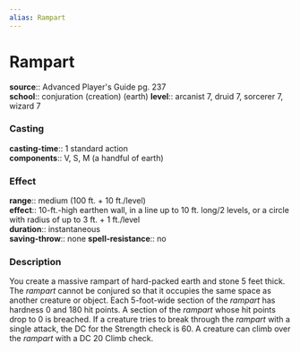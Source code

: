```yaml
---
alias: Rampart
---
```


# Rampart 

**source**:: Advanced Player's Guide pg. 237  
**school**:: conjuration (creation) (earth)
**level**:: arcanist 7, druid 7, sorcerer 7, wizard 7

### Casting 

**casting-time**:: 1 standard action  
**components**:: V, S, M (a handful of earth)

### Effect 

**range**:: medium (100 ft. + 10 ft./level)  
**effect**:: 10-ft.-high earthen wall, in a line up to 10 ft. long/2 levels, or a circle with radius of up to 3 ft. + 1 ft./level  
**duration**:: instantaneous  
**saving-throw**:: none
**spell-resistance**:: no

### Description 

You create a massive rampart of hard-packed earth and stone 5 feet thick. The *rampart* cannot be conjured so that it occupies the same space as another creature or object. Each 5-foot-wide section of the *rampart* has hardness 0 and 180 hit points. A section of the *rampart* whose hit points drop to 0 is breached. If a creature tries to break through the *rampart* with a single attack, the DC for the Strength check is 60. A creature can climb over the *rampart* with a DC 20 Climb check.
